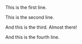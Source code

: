 
This is the first line.

This is the second line.

And this is the third. Almost there!

And this is the fourth line.
